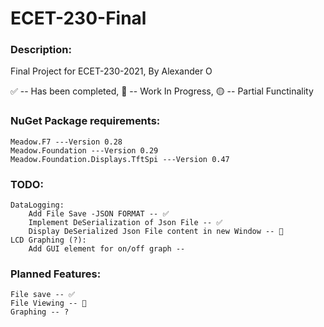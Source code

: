 # ECET-230-Final


### Description:

Final Project for ECET-230-2021, By Alexander O



✅ -- Has been completed,
:small_red_triangle: -- Work In Progress,
:yellow_circle: -- Partial Functinality

### NuGet Package requirements:

	Meadow.F7 ---Version 0.28
 	Meadow.Foundation ---Version 0.29
	Meadow.Foundation.Displays.TftSpi ---Version 0.47


### TODO:
 
	DataLogging:
		Add File Save -JSON FORMAT -- ✅
		Implement DeSerialization of Json File -- ✅
		Display DeSerialized Json File content in new Window -- 🔺
	LCD Graphing (?):
		Add GUI element for on/off graph --


### Planned Features:

	File save -- ✅
	File Viewing -- 🔺
	Graphing -- ?
